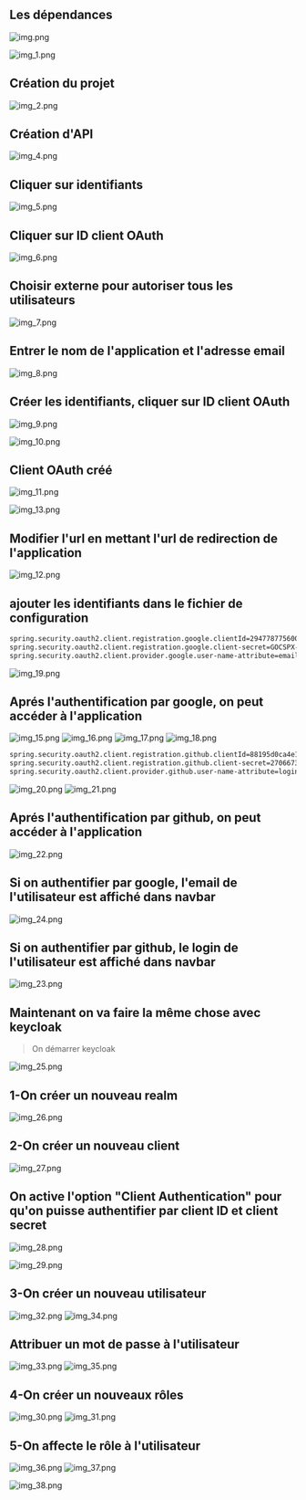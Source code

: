 ## Les dépendances
![img.png](captures/img.png)


![img_1.png](captures/img_1.png)

## Création du projet
![img_2.png](captures/img_2.png)

## Création d'API
![img_4.png](captures/img_4.png)

## Cliquer sur identifiants
![img_5.png](captures/img_5.png)

## Cliquer sur ID client OAuth
![img_6.png](captures/img_6.png)

## Choisir externe pour autoriser tous les utilisateurs
![img_7.png](captures/img_7.png)

## Entrer le nom de l'application et l'adresse email
![img_8.png](captures/img_8.png)

## Créer les identifiants, cliquer sur ID client OAuth
![img_9.png](captures/img_9.png)

![img_10.png](captures/img_10.png)

## Client OAuth créé
![img_11.png](captures/img_11.png)

![img_13.png](captures/img_13.png)

## Modifier l'url en mettant l'url de redirection de l'application
![img_12.png](captures/img_12.png)

## ajouter les identifiants dans le fichier de configuration

```bash
spring.security.oauth2.client.registration.google.clientId=294778775600-pi63tt3tep6tn58kanh7jeo9ovlk3j2r.apps.googleusercontent.com
spring.security.oauth2.client.registration.google.client-secret=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
spring.security.oauth2.client.provider.google.user-name-attribute=email
```
![img_19.png](captures/img_19.png)
## Aprés l'authentification par google, on peut accéder à l'application

![img_15.png](captures/img_15.png)
![img_16.png](captures/img_16.png)
![img_17.png](captures/img_17.png)
![img_18.png](captures/img_18.png)

```bash
spring.security.oauth2.client.registration.github.clientId=88195d0ca4e12ef9a211 
spring.security.oauth2.client.registration.github.client-secret=2706673800b8811ff728a4a4d4a61de083d22e28
spring.security.oauth2.client.provider.github.user-name-attribute=login
```
![img_20.png](captures/img_20.png)
![img_21.png](captures/img_21.png)

## Aprés l'authentification par github, on peut accéder à l'application
![img_22.png](captures/img_22.png)

## Si on authentifier par google, l'email de l'utilisateur est affiché dans navbar
![img_24.png](captures/img_24.png)

## Si on authentifier par github, le login de l'utilisateur est affiché dans navbar
![img_23.png](captures/img_23.png)

## Maintenant on va faire la même chose avec keycloak

> On démarrer keycloak 

![img_25.png](captures/img_25.png)

## 1-On créer un nouveau realm
![img_26.png](captures/img_26.png)

## 2-On créer un nouveau client
![img_27.png](captures/img_27.png)

## On active l'option "Client Authentication" pour qu'on puisse authentifier par client ID et client secret
![img_28.png](captures/img_28.png)

![img_29.png](captures/img_29.png)

## 3-On créer un nouveau utilisateur
![img_32.png](captures/img_32.png)
![img_34.png](captures/img_34.png)

## Attribuer un mot de passe à l'utilisateur
![img_33.png](captures/img_33.png)
![img_35.png](captures/img_35.png)

## 4-On créer un nouveaux rôles
![img_30.png](captures/img_30.png)
![img_31.png](captures/img_31.png)

## 5-On affecte le rôle à l'utilisateur
![img_36.png](captures/img_36.png)
![img_37.png](captures/img_37.png)

![img_38.png](captures/img_37.png)

